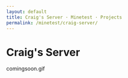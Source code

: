 ```yaml
---
layout: default
title: Craig's Server · Minetest · Projects
permalink: /minetest/craig-server/
---
```


<h1 class="page-title">Craig's Server</h1>

comingsoon.gif

